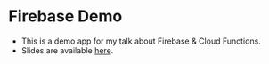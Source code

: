# Firebase Demo

- This is a demo app for my talk about Firebase & Cloud Functions.
- Slides are available [here](http://bit.ly/fb-cloud-fn).
